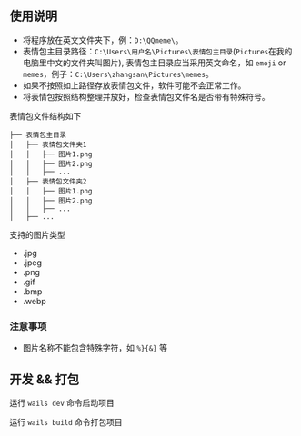## 使用说明

* 将程序放在英文文件夹下，例：`D:\QQmeme\`。
* 表情包主目录路径：`C:\Users\用户名\Pictures\表情包主目录`(`Pictures`在我的电脑里中文的文件夹叫图片), 表情包主目录应当采用英文命名，如 `emoji` or `memes`，例子：`C:\Users\zhangsan\Pictures\memes`。
* 如果不按照如上路径存放表情包文件，软件可能不会正常工作。
* 将表情包按照结构整理并放好，检查表情包文件名是否带有特殊符号。

表情包文件结构如下

```
├── 表情包主目录
│   ├── 表情包文件夹1
│   │   ├── 图片1.png
│   │   ├── 图片2.png
│   │   ├── ...
│   ├── 表情包文件夹2
│   │   ├── 图片1.png
│   │   ├── 图片2.png
│   │   ├── ...
│   ├── ...
```

支持的图片类型
 - .jpg
 - .jpeg
 - .png
 - .gif
 - .bmp
 - .webp

### 注意事项
- 图片名称不能包含特殊字符，如 `%}{&}` 等

## 开发 && 打包
运行 `wails dev` 命令启动项目

运行 `wails build` 命令打包项目
